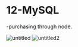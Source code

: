 # 12-MySQL

-purchasing through node.

![untitled](https://user-images.githubusercontent.com/12276056/31846279-48612362-b5d7-11e7-8fd3-ab74f7fb7f1c.png)
![untitled2](https://user-images.githubusercontent.com/12276056/31846280-4873ae06-b5d7-11e7-84c3-4d8778e3026c.png)
